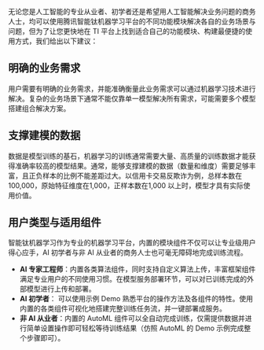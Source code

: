 无论您是人工智能的专业从业者、初学者还是希望用人工智能解决业务问题的商务人士，均可以使用腾讯智能钛机器学习平台的不同功能模块解决各自的业务场景与问题，但为了让您更快地在 TI 平台上找到适合自己的功能模块、构建最便捷的使用方式，我们给出以下建议：

##  明确的业务需求
用户需要有明确的业务需求，并能准确衡量此业务需求可以通过机器学习技术进行解决。复杂的业务场景下通常不能仅靠单一模型解决所有需求，可能需要多个模型搭建组合解决方案。

## 支撑建模的数据
数据是模型训练的基石，机器学习的训练通常需要大量、高质量的训练数据才能获得准确率较高的模型结果。通常，能够支撑建模的数据（数量和维度）需要足够丰富，且正负样本的比例不能差距过大。以信用卡交易反欺诈为例，总样本数在100,000，原始特征维度在1,000，正样本数在1,000 以上时，模型才具有实际使用价值。

## 用户类型与适用组件
智能钛机器学习作为专业的机器学习平台，内置的模块组件不仅可以让专业级用户得心应手，AI 初学者与非 AI 从业者的商务人士也可毫无障碍地完成训练流程。
- **AI 专家工程师**：内置各类算法组件，同时支持自定义算法上传，丰富框架组件满足专业用户的不同使用习惯。在模型服务部署环节，可以对已训练完成的外部模型进行上传和部署。
- **AI 初学者**： 可以使用示例 Demo 熟悉平台的操作方法及各组件的特性。使用内置的各类组件可视化地搭建完整训练任务流，并一键部署成服务。
- **非 AI 从业者**：内置的 AutoML 组件可以全自动完成训练，仅需提供数据并进行简单设置操作即可轻松等待训练结果（仿照 AutoML 的 Demo 示例完成整个步骤即可）。

